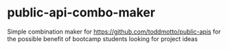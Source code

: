 # public-api-combo-maker
Simple combination maker for https://github.com/toddmotto/public-apis for the possible benefit of bootcamp students looking for project ideas
